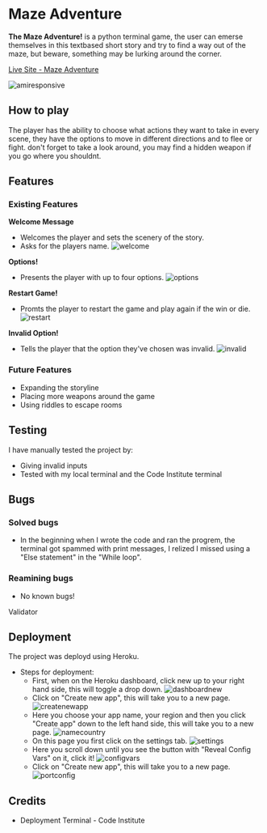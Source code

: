 # Maze Adventure
**The Maze Adventure!** is a python terminal game, the user can emerse themselves in this textbased short story and try to find a way out of the maze, but beware, something may be lurking around the corner.

[Live Site - Maze Adventure](https://mazeadventure.herokuapp.com/)

![amiresponsive](assets/images/amiresponsive.png)

## How to play
The player has the ability to choose what actions they want to take in every scene, they have the options to move in different directions and to flee or fight. don't forget to take a look around, you may find a hidden weapon if you go where you shouldnt.

## Features
### Existing Features

**Welcome Message**
- Welcomes the player and sets the scenery of the story.
- Asks for the players name.
![welcome](assets/images/featureone.png)

**Options!**
- Presents the player with up to four options.
![options](assets/images/featuretwo.png)

**Restart Game!**
- Promts the player to restart the game and play again if the win or die.
![restart](assets/images/featurethree.png)

**Invalid Option!**
- Tells the player that the option they've chosen was invalid.
![invalid](assets/images/featurefour.png)

### Future Features
- Expanding the storyline
- Placing more weapons around the game
- Using riddles to escape rooms

## Testing
I have manually tested the project by:
- Giving invalid inputs
- Tested with my local terminal and the Code Institute terminal

## Bugs
### Solved bugs
- In the beginning when I wrote the code and ran the progrem, the terminal got spammed with print messages, I relized I missed using a "Else statement" in the "While loop".

### Reamining bugs
- No known bugs!

Validator

## Deployment
The project was deployd using Heroku.
 - Steps for deployment:
    - First, when on the Heroku dashboard, click new up to your right hand side, this will toggle a drop down.
![dashboardnew](assets/images/dashboardnew.png)
    - Click on "Create new app", this will take you to a new page.
![createnewapp](assets/images/createnewapp.png)
    - Here you choose your app name, your region and then you click "Create app" down to the left hand side, this will take you to a new page.
![namecountry](assets/images/namecountry.png)
    - On this page you first click on the settings tab.
![settings](assets/images/settings.png)
    - Here you scroll down until you see the button with "Reveal Config Vars" on it, click it!
![configvars](assets/images/configvars.png)
    - Click on "Create new app", this will take you to a new page.
![portconfig](assets/images/portconfig.png)

## Credits
- Deployment Terminal - Code Institute